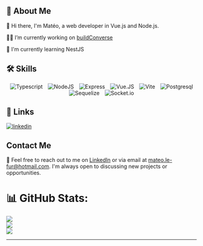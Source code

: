 
## 🚀 About Me
👋 Hi there, I'm Matéo, a web developer in Vue.js and Node.js. 

👩‍💻 I’m currently working on [buildConverse](https://github.com/Mateo-Le-Fur/buildConverse)

🧠 I'm currently learning NestJS 

## 🛠 Skills
<div align="center">
<img alt="Typescript" src="https://img.shields.io/badge/TypeScript-007ACC?style=for-the-badge&logo=typescript&logoColor=white"  style="margin: 0 5px"/>
<img alt="NodeJS" src="https://img.shields.io/badge/Node.js-43853D?style=for-the-badge&logo=node.js&logoColor=white"  style="margin: 0 5px"/>
<img alt="Express" src="https://img.shields.io/badge/Express.js-404D59?style=for-the-badge"  style="margin: 0 5px"/>
<img alt="Vue.JS" src="https://img.shields.io/badge/Vue.js-35495E?style=for-the-badge&logo=vue.js&logoColor=4FC08D"  style="margin: 0 5px"/>
<img alt="Vite" src="https://img.shields.io/badge/vite-%23646CFF.svg?style=for-the-badge&logo=vite&logoColor=white"  style="margin: 0 5px"/>
<img alt="Postgresql" src="https://img.shields.io/badge/PostgreSQL-316192?style=for-the-badge&logo=postgresql&logoColor=white"  style="margin: 0 5px"/>
<img alt="Sequelize" src="https://img.shields.io/badge/sequelize-323330?style=for-the-badge&logo=sequelize&logoColor=blue"  style="margin: 0 5px"/>
<img alt="Socket.io" src="https://img.shields.io/badge/Socket.io-black?style=for-the-badge&logo=socket.io&badgeColor=010101"  style="margin: 0 5px"/>
</div>

## 🔗 Links
[![linkedin](https://img.shields.io/badge/linkedin-0A66C2?style=for-the-badge&logo=linkedin&logoColor=white)](https://www.linkedin.com/)

## Contact Me

📧 Feel free to reach out to me on [LinkedIn](https://www.linkedin.com/in/matéo-le-fur/) or via email at [mateo.le-fur@hotmail.com](mailto:mateo.le-fur@hotmail.com). I'm always open to discussing new projects or opportunities.

# 📊 GitHub Stats:
![](https://github-readme-stats.vercel.app/api?username=Mateo-Le-Fur&hide_border=false&include_all_commits=false&count_private=false)<br/>
![](https://github-readme-streak-stats.herokuapp.com/?user=Mateo-Le-Fur&hide_border=false)<br/>
![](https://github-readme-stats.vercel.app/api/top-langs/?username=Mateo-Le-Fur&hide_border=false&include_all_commits=false&count_private=false&layout=compact)

---


